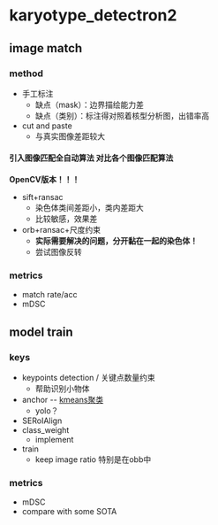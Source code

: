 # karyotype_detectron2

## image match
### method
- 手工标注
    - 缺点（mask）：边界描绘能力差
    - 缺点（类别）：标注得对照着核型分析图，出错率高
- cut and paste
    - 与真实图像差距较大
#### 引入图像匹配全自动算法 对比各个图像匹配算法
**OpenCV版本！！！**
- sift+ransac
    - 染色体类间差距小，类内差距大
    - 比较敏感，效果差
- orb+ransac+尺度约束
    - **实际需要解决的问题，分开黏在一起的染色体！**
    - 尝试图像反转
### metrics
- match rate/acc
- mDSC

## model train
### keys
- keypoints detection / 关键点数量约束
    - 帮助识别小物体
- anchor -- [kmeans聚类](https://zhuanlan.zhihu.com/p/109968578)
    - yolo？
- SERoIAlign
- class_weight
    - implement
- train
    - keep image ratio 特别是在obb中
### metrics
- mDSC
- compare with some SOTA